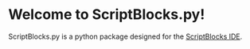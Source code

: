# Welcome to ScriptBlocks.py!

ScriptBlocks.py is a python package designed for the [ScriptBlocks IDE](https://github.com/OmgRod/ScriptBlocks).